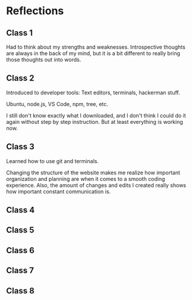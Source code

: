 # Reflections

## Class 1

Had to think about my strengths and weaknesses. Introspective thoughts are always in the back of my mind, but it is a bit different to really bring those thoughts out into words.

## Class 2

Introduced to developer tools: Text editors, terminals, hackerman stuff.

Ubuntu, node.js, VS Code, npm, tree, etc.

I still don't know exactly what I downloaded, and I don't think I could do it again without step by step instruction. But at least everything is working now.

## Class 3

Learned how to use git and terminals.

Changing the structure of the website makes me realize how important organization and planning are when it comes to a smooth coding experience. Also, the amount of changes and edits I created really shows how important constant communication is.

## Class 4

## Class 5

## Class 6

## Class 7

## Class 8
